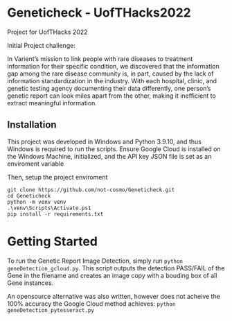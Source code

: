 # Geneticheck - UofTHacks2022
Project for UofTHacks 2022

Initial Project challenge:

In Varient’s mission to link people with rare diseases to treatment information for their
specific condition, we discovered that the information gap among the rare disease
community is, in part, caused by the lack of information standardization in the industry. With
each hospital, clinic, and genetic testing agency documenting their data differently, one
person’s genetic report can look miles apart from the other, making it inefficient to extract
meaningful information.

## Installation

This project was developed in Windows and Python 3.9.10, and thus Windows is required to run the scripts. Ensure Google Cloud is installed on the Windows Machine, initialized, and the API key JSON file is set as an enviroment variable

Then, setup the project enviroment

```
git clone https://github.com/not-cosmo/Geneticheck.git
cd Geneticheck
python -m venv venv
.\venv\Scripts\Activate.ps1
pip install -r requirements.txt
```
# Getting Started

To run the Genetic Report Image Detection, simply run `python geneDetection_gcloud.py`. This script outputs the detection PASS/FAIL of the Gene in the filename and creates an image copy with a bouding box of all Gene instances.

An opensource alternative was also written, however does not acheive the 100% accuracy the Google Cloud method achieves: `python geneDetection_pytesseract.py`
